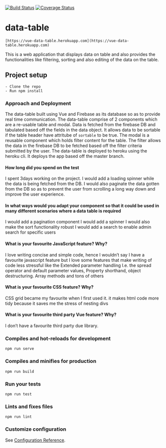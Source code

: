 [![Build Status](https://travis-ci.org/Orlayhemmy/vue-data-table.svg?branch=master)](https://travis-ci.org/Orlayhemmy/vue-data-table)
[![Coverage Status](https://coveralls.io/repos/github/Orlayhemmy/vue-data-table/badge.svg?branch=master)](https://coveralls.io/github/Orlayhemmy/vue-data-table?branch=master)

# data-table
```
[https://vue-data-table.herokuapp.com](https://vue-data-table.herokuapp.com)
```

This is a web application that displays data on table and also provides the functionalities like filtering, sorting and also editing of the data on the table.
## Project setup
```
- Clone the repo
- Run npm install
```
### Approach and Deployment
The data-table built using Vue and Firebase as its database so as to provide real time communication. The data-table comprise of 2 components which are 
a re-usable table and modal. Data is fetched from the firebase DB and tabulated based off the fields in the data object. It allows data to be sortable if the 
table header have attritube of `sortable` to be true. The modal is a reusable component which holds filter content for the table. The filter allows the data 
in the firebase DB to be fetched based off the filter criteria submitted by the user.
The data-table is deployed to heroku using the heroku cli. It deploys the app based off the master branch.

#### How long did you spend on the test
I spent 3days working on the project. I would add a loading spinner while the data is being fetched from the DB. I would also paginate the data gotten from the DB 
so as to prevent the user from scrolling a long way down and improve the user experience.

#### In what ways would you adapt your component so that it could be used in many different scenarios where a data table is required
I would add a pagination component
I would add a spinner
I would also make the sort functionality robust
I would add a search to enable admin search for specific users

#### What is your favourite JavaScript feature? Why?
I love writing concise and simple code, hence I wouldn’t say I have a favourite javascript feature but I love some features that make writing of code less 
stressful like the Extended parameter handling I.e. the spread operator and default parameter values, Property shorthand, object destructuring. 
Array methods and tons of others

#### What is your favourite CSS feature? Why?
CSS grid became my favourite when I first used it. it makes html code more tidy because it saves me the stress of nesting divs

#### What is your favourite third party Vue feature? Why?
I don’t have a favourite third party due library.

### Compiles and hot-reloads for development
```
npm run serve
```

### Compiles and minifies for production
```
npm run build
```

### Run your tests
```
npm run test
```

### Lints and fixes files
```
npm run lint
```

### Customize configuration
See [Configuration Reference](https://cli.vuejs.org/config/).
